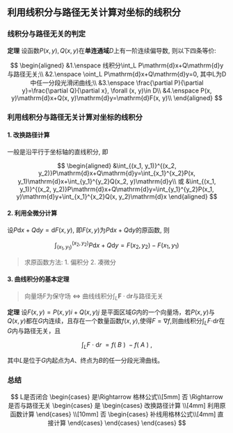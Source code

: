 ## 利用线积分与路径无关计算对坐标的线积分

### 线积分与路径无关的判定

**定理** 设函数$P(x, y), Q(x, y)$在**单连通域**$D$上有一阶连续偏导数, 则以下四条等价:

$$
\begin{aligned}
	&1.\enspace 线积分\int_L P\mathrm{d}x+Q\mathrm{d}y与路径无关;\\
	&2.\enspace \oint_L P\mathrm{d}x+Q\mathrm{d}y=0, 其中L为D中任一分段光滑闭曲线;\\
	&3.\enspace \frac{\partial P}{\partial y}=\frac{\partial Q}{\partial x}, \forall (x, y)\in D\\
	&4.\enspace P(x, y)\mathrm{d}x+Q(x, y)\mathrm{d}y=\mathrm{d}F(x, y)\\
\end{aligned}
$$

### 利用线积分与路径无关计算对坐标的线积分

#### 1. 改换路径计算

一般是沿平行于坐标轴的直线积分, 即

$$
\begin{aligned}
	&\int_{(x_1, y_1)}^{(x_2, y_2)}P\mathrm{d}x+Q\mathrm{d}y=\int_{x_1}^{x_2}P(x, y_1)\mathrm{d}x+\int_{y_1}^{y_2}Q(x_2, y)\mathrm{d}y\\
	或
	&\int_{(x_1, y_1)}^{(x_2, y_2)}P\mathrm{d}x+Q\mathrm{d}y=\int_{y_1}^{y_2}P(x_1, y)\mathrm{d}y+\int_{x_1}^{x_2}Q(x, y_2)\mathrm{d}x
\end{aligned}
$$

#### 2. 利用全微分计算

设$P\mathrm{d}x+Q\mathrm{d}y=\mathrm{d}F(x, y)$, 即$F(x,y)$为$P\mathrm{d}x+Q\mathrm{d}y$的原函数, 则

$$
\int_{(x_1, y_1)}^{(x_2, y_2)}P\mathrm{d}x+Q\mathrm{d}y=F(x_2, y_2)-F(x_1, y_1)
$$

> 求原函数方法: 1. 偏积分 2. 凑微分

#### 3. 曲线积分的基本定理

> 向量场F为保守场 $\iff$ 曲线线积分$\int_L \pmb{F} \cdot \mathrm{d}\pmb{r}$与路径无关

**定理** 设$F(x,y)=P(x,y)i+Q(x,y)j$ 是平面区域$G$内的一个向量场，若$P(x,y)$与$Q(x,y)$都在$G$内连续，且存在一个数量函数$f(x,y)$,使得$F=\nabla f$,则曲线积分$\int_LF\cdot$d$r$在$G$内与路径无关，且

$$\int_{L}F\:\cdot\:\mathrm{d}r\:=f(\:B\:)\:-f(\:A\:)\:,$$

其中$L$是位于$G$内起点为$A$、终点为$B$的任一分段光滑曲线。

### 总结

$$
L是否闭合
\begin{cases}
	是\Rightarrow 格林公式\\[5mm]
	否 \Rightarrow 是否与路径无关
	\begin{cases}
		是
		\begin{cases}
			改换路径计算 \\[4mm]
			利用原函数计算
		\end{cases} \\[10mm]
		否
		\begin{cases}
			补线用格林公式\\[4mm]
			直接计算
		\end{cases}
	\end{cases}
\end{cases}
$$
